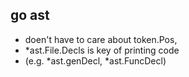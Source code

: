 ## go ast

- doen't have to care about token.Pos,
- *ast.File.Decls is key of printing code
- (e.g. *ast.genDecl, *ast.FuncDecl)
